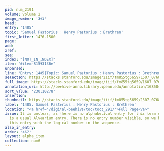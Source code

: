 ```yaml
---
pid: num_2191
volume: Volume 2
image_number: '301'
head:
entry: '1485'
topic: 'Samuel Pastorius : Henry Pastorius : Brethren'
first_letter: 1476-1500
page:
add:
xref:
see:
index: "[NOT_IN_INDEX]"
item: "#item-81593136e"
unparsed:
line: 'Entry: 1485|Topic: Samuel Pastorius : Henry Pastorius : Brethren|Index: [NOT_IN_INDEX]|#item-81593136e'
selection: https://stacks.stanford.edu/image/iiif/fm855tg5659/1607_0768/401,278,2930,1328/full/0/default.jpg
full_image: https://stacks.stanford.edu/image/iiif/fm855tg5659/1607_0768/full/full/0/default.jpg
annotation_uri: http://beehive-anno.library.upenn.edu/annotation/1685846025135
sort_value: '230110278'
insertion:
thumbnail: https://stacks.stanford.edu/image/iiif/fm855tg5659/1607_0768/401,278,600,180/250,/0/default.jpg
label: '1485. Samuel Pastorius : Henry Pastorius : Brethren'
location: "<a href='/digital-beehive/toc/toc2_291/'>Full Page</a>"
issue: It is unclear, as there is no alphabetical entry for this term whether this
  is a usual Alvearium entry. There is no entry number visible, so we have labeled
  this entry with the logical number in the sequence.
also_in_entry:
order: '457'
layout: alpha_item
collection: num6
---
```

